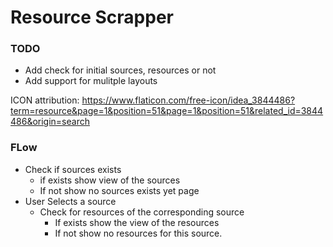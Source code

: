 # Resource Scrapper

### TODO

* Add check for initial sources, resources or not
* Add support for mulitple layouts

ICON attribution: https://www.flaticon.com/free-icon/idea_3844486?term=resource&page=1&position=51&page=1&position=51&related_id=3844486&origin=search

### FLow

* Check if sources exists
    * if exists show view of the sources
    * If not show no sources exists yet page
* User Selects a source
    * Check for resources of the corresponding source
        * If exists show the view of the resources
        * If not show no resources for this source.
